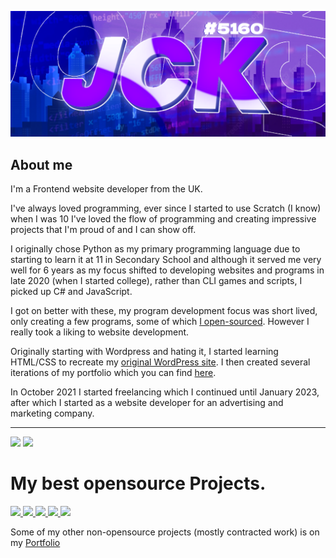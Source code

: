 
![Banner](images/banner.png)

## About me

I'm a Frontend website developer from the UK.

I've always loved programming, ever since I started to use Scratch (I know) when I was 10 I've loved the flow of programming and creating impressive projects that I'm proud of and I can show off.

I originally chose Python as my primary programming language due to starting to learn it at 11 in Secondary School and although it served me very well for 6 years as my focus shifted to developing websites and programs in late 2020 (when I started college), rather than CLI games and scripts, I picked up C# and JavaScript.

I got on better with these, my program development focus was short lived, only creating a few programs, some of which [I open-sourced](https://github.com/JackBailey?tab=repositories&language=c%23). However I really took a liking to website development.

Originally starting with Wordpress and hating it, I started learning HTML/CSS to recreate my [original WordPress site](https://web.archive.org/web/20221015034242/https://old.jackbailey.uk/). I then created several iterations of my portfolio which you can find [here](https://github.com/JackBailey/Portfolio).

In October 2021 I started freelancing which I continued until January 2023, after which I started as a website developer for an advertising and marketing company.

<hr>

<img src="https://github-stats.jackbailey.dev/api?username=JackBailey&repo=portfolio&show_owner=true&hide_border=true&bg_color=111633&text_color=b4b4b4&icon_color=536fff&title_color=536fff"/>

<img src="https://github-stats.jackbailey.dev/api/top-langs?username=JackBailey&repo=portfolio&hide_border=true&bg_color=111633&text_color=b4b4b4&icon_color=536fff&title_color=536fff&layout=compact"/>

# My best opensource Projects.



<a href="https://github.com/JackBailey/Portfolio" target="_blank">
    <img src="https://github-stats.jackbailey.dev/api/pin/?username=JackBailey&repo=portfolio&show_owner=true&hide_border=true&bg_color=111633&text_color=b4b4b4&icon_color=536fff&title_color=536fff"/>
</a>
<a href="https://github.com/JackBailey/StatusPage" target="_blank">
    <img src="https://github-stats.jackbailey.dev/api/pin/?username=JackBailey&repo=StatusPage&show_owner=true&hide_border=true&bg_color=111633&text_color=b4b4b4&icon_color=536fff&title_color=536fff"/>
</a>
<a href="https://github.com/JackBailey/CS-Res" target="_blank">
    <img src="https://github-stats.jackbailey.dev/api/pin/?username=JackBailey&repo=CS-Res&show_owner=true&hide_border=true&bg_color=111633&text_color=b4b4b4&icon_color=536fff&title_color=536fff"/>
</a>
<a href="https://github.com/JackBailey/GTA-Suspend" target="_blank">
    <img src="https://github-stats.jackbailey.dev/api/pin/?username=JackBailey&repo=GTA-Suspend&show_owner=true&hide_border=true&bg_color=111633&text_color=b4b4b4&icon_color=536fff&title_color=536fff"/>
</a>
<a href="https://github.com/JackBailey/ShareX-Uploader" target="_blank">
    <img src="https://github-stats.jackbailey.dev/api/pin/?username=JackBailey&repo=ShareX-Uploader&show_owner=true&hide_border=true&bg_color=111633&text_color=b4b4b4&icon_color=536fff&title_color=536fff"/>
</a>

Some of my other non-opensource projects (mostly contracted work) is on my [Portfolio](https://jackbailey.dev)
